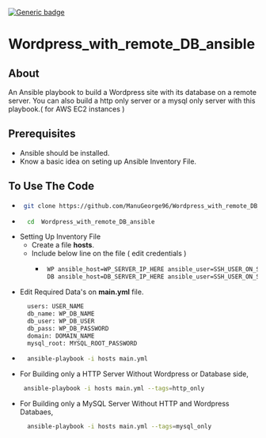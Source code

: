 [![Generic badge](https://img.shields.io/badge/BUILD-PASS-BLUE.svg)](https://shields.io/)
# Wordpress_with_remote_DB_ansible

## About

An Ansible playbook to build a Wordpress site with its database on a remote server. You can also build a http only server or a mysql only server with this playbook.( for AWS EC2 instances )

## Prerequisites

- Ansible should be installed.
- Know a basic idea on seting up Ansible Inventory File.

## To Use The Code

- ```sh
   git clone https://github.com/ManuGeorge96/Wordpress_with_remote_DB_ansible.git
  ```
- ```sh
    cd  Wordpress_with_remote_DB_ansible
  ```  
- Setting Up Inventory File
  -  Create a file <b>hosts</b>.
  -  Include below line on the file ( edit credentials )
     - ```sh
        WP ansible_host=WP_SERVER_IP_HERE ansible_user=SSH_USER_ON_SERVER ansible_ssh_port=SSH_PORT ansible_ssh_private_key_file=PATH_TO_PRIVATE_KEY
        DB ansible_host=DB_SERVER_IP_HERE ansible_user=SSH_USER_ON_SERVER ansible_ssh_port=SSH_PORT ansible_ssh_private_key_file=PATH_TO_PRIVATE_KEY
       ```
- Edit Required Data's on <b>main.yml</b> file.
  ```sh
    users: USER_NAME
    db_name: WP_DB_NAME
    db_user: WP_DB_USER
    db_pass: WP_DB_PASSWORD
    domain: DOMAIN_NAME
    mysql_root: MYSQL_ROOT_PASSWORD
  ```  
-  ```sh
     ansible-playbook -i hosts main.yml  
   ```
- For Building only a HTTP Server Without Wordpress or Database side,
  ```sh
   ansible-playbook -i hosts main.yml --tags=http_only
  ```
- For Building only a MySQL Server Without HTTP and Wordpress Databaes,
  ```sh
    ansible-playbook -i hosts main.yml --tags=mysql_only
  ```  
    
